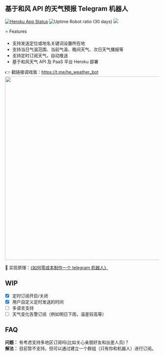 ## 基于和风 API 的天气预报 Telegram 机器人

[![Heroku App Status](http://heroku-shields.herokuapp.com/he-weather-bot)](https://he-weather-bot.herokuapp.com)
![Uptime Robot ratio (30 days)](https://img.shields.io/uptimerobot/ratio/m787647728-b1a273391c2ad5c526b1c605)
![](https://img.shields.io/github/v/release/daya0576/he-weather-bot.svg)

⭐️ Features

- 支持发送定位或地名关键词设置所在地
- 支持当日气温范围、当前气温、晚间天气、次日天气播报等
- 支持定时订阅天气，自动推送
- 基于和风天气 API 及 PaaS 平台 Heroku 部署

👉 戳链接调戏我：https://t.me/he_weather_bot   
<img src="https://github.com/daya0576/he-weather-bot/blob/fdd4d924943ab6036646cc6d7b7888fc71b9d3e2/img/2021-02-21%2015-49-06.gifcask.2021-02-21%2017_20_45.gif" width="600">

🚀 实现原理：[《如何零成本制作一个 telegram 机器人》](https://changchen.me/blog/20210221/buld-telegram-bot-from-scratch/)

## WIP

- [x] 定时订阅开启/关闭
- [x] 用户自定义定时发送的时间
- [ ] 多语言支持
- [ ] 天气变化告警订阅（例如明日下雨，温差较高等）

## FAQ

**问题：** 有考虑支持多地区订阅吗(比如关心亲朋好友和出差人员)？   
**解法：** 目前暂不支持，但可以通过建立一个群组（只有你和机器人）进行订阅。
